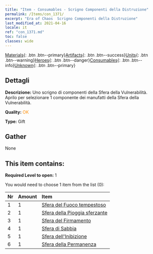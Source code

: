 ```yaml
---
title: "Item - Consumables - Scrigno Componenti della Distruzione"
permalink: /Items/con_1371/
excerpt: "Era of Chaos  Scrigno Componenti della Distruzione"
last_modified_at: 2021-04-16
locale: it
ref: "con_1371.md"
toc: false
classes: wide
---
```

 [Materials](/it/Items/){: .btn .btn--primary}[Artifacts](/it/Items/Artifacts/){: .btn .btn--success}[Units](/it/Items/Units/){: .btn .btn--warning}[Heroes](/it/Items/Heroes/){: .btn .btn--danger}[Consumables](/it/Items/Consumables/){: .btn .btn--info}[Unknown](/it/Items/Unknown/){: .btn .btn--primary}

## Dettagli
 **Descrizione:** Uno scrigno di componenti della Sfera della Vulnerabilità. Aprilo per selezionare 1 componente dei manufatti della Sfera della Vulnerabilità.

 **Quality:** <span style="color: #FF8C00">OK</span>

 **Type:** Gift

## Gather

  None

## This item contains:

 **Required Level to open:** 1

 You would need to choose 1 item from the list (0):

  | Nr | Amount |     Item    |
  |:---|:-------|:------------|
  | 1 | 1 | [Sfera del Fuoco tempestoso](/it/Items/art_172/) |  | 
  | 2 | 1 | [Sfera della Pioggia sferzante](/it/Items/art_173/) |  | 
  | 3 | 1 | [Sfera del Firmamento](/it/Items/art_174/) |  | 
  | 4 | 1 | [Sfera di Sabbia](/it/Items/art_175/) |  | 
  | 5 | 1 | [Sfera dell'Inibizione](/it/Items/art_176/) |  | 
  | 6 | 1 | [Sfera della Permanenza](/it/Items/art_177/) |  | 
